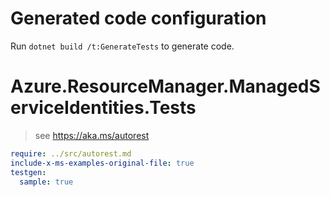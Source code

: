 # Generated code configuration

Run `dotnet build /t:GenerateTests` to generate code.

# Azure.ResourceManager.ManagedServiceIdentities.Tests

> see https://aka.ms/autorest
``` yaml
require: ../src/autorest.md
include-x-ms-examples-original-file: true
testgen:
  sample: true
```